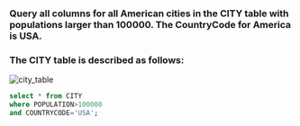 ### Query all columns for all American cities in the CITY table with populations larger than 100000. The CountryCode for America is USA.

### The CITY table is described as follows:

![city_table](https://s3.amazonaws.com/hr-challenge-images/8137/1449729804-f21d187d0f-CITY.jpg)

```sql
select * from CITY
where POPULATION>100000
and COUNTRYCODE='USA';
```
